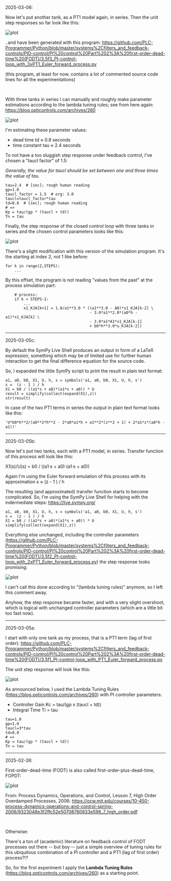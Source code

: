 2025-03-06:

Now let's put another tank, as a PT1 model again, in series. Then the unit step responses so far look like this:

![plot](https://github.com/PLC-Programmer/Python/blob/master/systems%2Cfilters_and_feedback-controls/PID-control/PI%20control%20Part%202%3A%20first-order-dead-time%20(FODT)/3.5f3_PI-control-loop_with_3xPT1_Euler_forward_process%20-%20step%20responses%20PT1%2C%20PT2%2C%20PT3.png)

..and have been generated with this program: https://github.com/PLC-Programmer/Python/blob/master/systems%2Cfilters_and_feedback-controls/PID-control/PI%20control%20Part%202%3A%20first-order-dead-time%20(FODT)/3.5f3_PI-control-loop_with_3xPT1_Euler_forward_process.py

(this program, at least for now, contains a lot of commented source code lines for all the experimentations)

<br/>

With three tanks in series I can manually and roughly make parameter estimations according to the lambda tuning rules; see from here again: https://blog.opticontrols.com/archives/260

![plot](https://github.com/PLC-Programmer/Python/blob/master/systems%2Cfilters_and_feedback-controls/PID-control/PI%20control%20Part%202%3A%20first-order-dead-time%20(FODT)/Step%20Test%20for%20Lambda%20Tuning.png)

I'm estimating these parameter values:

* dead time td ≈ 0.8 seconds
* time constant tau ≈ 2.4 seconds

To not have a too sluggish step response under feedback control, I've chosen a "taucl factor" of 1.5: 

*Generally, the value for taucl should be set between one and three times the value of tau.*

```
tau=2.4  # [sec]; rough human reading
gp=1.0
taucl_factor = 1.5  # org: 3.0
taucl=taucl_factor*tau
td=0.8  # [sec]; rough human reading
# =>
Kp = tau/(gp * (taucl + td))
Tn = tau
```

Finally, the step response of the closed control loop with three tanks in series and the chosen control parameters looks like this:

![plot](https://github.com/PLC-Programmer/Python/blob/master/systems%2Cfilters_and_feedback-controls/PID-control/PI%20control%20Part%202%3A%20first-order-dead-time%20(FODT)/3.5f3_PI-control-loop_with_3xPT1_Euler_forward_process.png)


There's a slight modification with this version of the simulation program. It's the starting at index 2, not 1 like before:

```
for k in range(2,STEPS):
    ...
```

By this offset, the program is not reading "values from the past" at the process simulation part:

```
    # process:
    if k < STEPS-1:
        ...
        x1_KJA[k+1] = 1.0/a1**3.0 * ((a1**3.0 - A0)*x1_KJA[k-2] \
                                     - 3.0*a1**2.0*(a0*h - a1)*x1_KJA[k] \
                                     - 3.0*a1*A1*x1_KJA[k-1]
                                     + b0*h**3.0*u_KJA[k-2])
```


------

2025-03-05c:

By default the SymPy Live Shell produces an output in form of a LaTeX expression, something which may be of limited use for further human interaction to get the final difference equation for the source code.

So, I expanded the little SymPy script to print the result in plain text format:

```
a1, a0, b0, X1, U, h, s = symbols('a1, a0, b0, X1, U, h, s')
s =  (z - 1 ) / h
X1 = b0 / ((a1*s + a0)*(a1*s + a0)) * U
result = simplify(collect(expand(X1),z))
str(result)
```

In case of the two PT1 terms in series the output in plain text format looks like this:

```
'U*b0*h**2/(a0**2*h**2 - 2*a0*a1*h + a1**2*(z**2 + 1) + 2*a1*z*(a0*h - a1))'
```



------

2025-03-05b:

Now let's put two tanks, each with a PT1 model, in series. Transfer function of this process will look like this:

X1(s)/U(s) = b0 / ((a1·s + a0)·(a1·s + a0))

Again I'm using the Euler forward emulation of this process with its approximation s ≈  (z - 1 ) / h

The resulting (and approximated) transfer function starts to become complicated. So, I'm using the SymPy Live Shell for helping with the indermediate steps: https://live.sympy.org/

```
a1, a0, b0, X1, U, h, s = symbols('a1, a0, b0, X1, U, h, s')
s =  (z - 1 ) / h
X1 = b0 / ((a1*s + a0)*(a1*s + a0)) * U
simplify(collect(expand(X1),z))
```

Everything else unchanged, including the controller parameters (https://github.com/PLC-Programmer/Python/blob/master/systems%2Cfilters_and_feedback-controls/PID-control/PI%20control%20Part%202%3A%20first-order-dead-time%20(FODT)/3.5f2_PI-control-loop_with_2xPT1_Euler_forward_process.py) the step response looks promising:

![plot](https://github.com/PLC-Programmer/Python/blob/master/systems%2Cfilters_and_feedback-controls/PID-control/PI%20control%20Part%202%3A%20first-order-dead-time%20(FODT)/3.5f2_PI-control-loop_with_2xPT1_Euler_forward_process.png)

 
I can't call this done according to "(lambda tuning rules)" anymore, so I left this comment away.

Anyhow, the step response became faster, and with a very slight overshoot, which is logical with unchanged controller parameters (which are a little bit too fast now).


------

2025-03-05a:

I start with only one tank as my process, that is a PT1 term (lag of first order): https://github.com/PLC-Programmer/Python/blob/master/systems%2Cfilters_and_feedback-controls/PID-control/PI%20control%20Part%202%3A%20first-order-dead-time%20(FODT)/3.5f1_PI-control-loop_with_PT1_Euler_forward_process.py

The unit step response will look like this:

![plot](https://github.com/PLC-Programmer/Python/blob/master/systems%2Cfilters_and_feedback-controls/PID-control/PI%20control%20Part%202%3A%20first-order-dead-time%20(FODT)/3.5f1_PI-control-loop_with_PT1_Euler_forward_process.png)

As announced below, I used the Lambda Tuning Rules (https://blog.opticontrols.com/archives/260) with PI controller parameters:

- Controller Gain Kc = tau/(gp x (taucl + td))
- Integral Time Ti = tau

```
tau=1.0
gp=1.0
taucl=3*tau
td=0.0
# =>
Kp = tau/(gp * (taucl + td))
Tn = tau
```



------
2025-02-26:

First-order-dead-time (FODT) is also called first-order-plus-dead-time, FOPDT:

![plot](https://github.com/PLC-Programmer/Python/blob/master/systems%2Cfilters_and_feedback-controls/PID-control/PI%20control%20Part%202%3A%20first-order-dead-time%20(FODT)/Step%20response%20for%20tanks%20in%20series.png)

From: Process Dynamics, Operations, and Control, Lesson 7, High Order Overdamped Processes, 2006: https://ocw.mit.edu/courses/10-450-process-dynamics-operations-and-control-spring-2006/9323048e3f2ffc52e50708760833e598_7_high_order.pdf

<br/>

Otherwise:

There's a ton of (academic) literature on feedback control of FODT processes out there -- but boy -- just a simple overview of tuning rules for this ubiquitous combination of a PI controller and a PT1 (lag of first order) process?!?

So, for the first experiment I apply the **Lambda Tuning Rules** (https://blog.opticontrols.com/archives/260) as a starting point.

